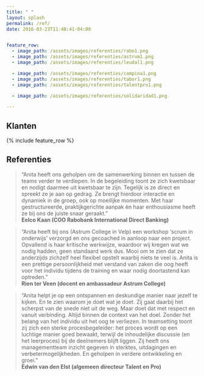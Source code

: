```yaml
---
title: " "
layout: splash
permalink: /ref/
date: 2016-03-23T11:48:41-04:00


feature_row:
  - image_path: /assets/images/referenties/rabo1.png
  - image_path: /assets/images/referenties/astrum1.png
  - image_path: /assets/images/referenties/leudal1.png

  - image_path: /assets/images/referenties/campina1.png
  - image_path: /assets/images/referenties/tabor1.png
  - image_path: /assets/images/referenties/talentpro1.png

  - image_path: /assets/images/referenties/solidaridad1.png

---
```


## Klanten

{% include feature_row %}


## Referenties

>“Anita heeft ons geholpen om de samenwerking binnen en tussen de teams verder te verdiepen. In de begeleiding toont ze zich kwetsbaar en nodigt daarmee uit kwetsbaar te zijn. Tegelijk is ze direct en spreekt ze je aan op gedrag. Ze brengt hierdoor interactie en dynamiek in de groep, ook op moeilijke momenten. Met haar gestructureerde, praktijkgerichte aanpak èn haar enthousiasme heeft ze bij ons de juiste snaar geraakt.”  
**Eelco Kaan (COO Rabobank International Direct Banking)**


>“Anita heeft bij ons (Astrum College in Velp) een workshop ‘scrum in onderwijs’ verzorgd en ons gecoached in aanloop naar een project. Opvallend is haar kritische werkwijze, waardoor wij kregen wat we nodig hadden, geen standaard werk dus. Mooi om te zien dat ze anderzijds zichzelf heel flexibel opstelt waarbij niets te veel is.
Anita is een prettige persoonlijkheid met verstand van zaken die oog heeft voor het individu tijdens de training en waar nodig doortastend kan optreden.”  
**Rien ter Veen (docent en ambassadeur Astrum College)**


>“Anita helpt je op een ontspannen en deskundige manier naar jezelf te kijken. En te zien waarom je doet wat je doet. Zij gaat daarbij het scherpst van de snede niet uit de weg. Maar doet dat met respect en vanuit verbinding. Altijd binnen de context van het doel. Zonder het belang van het individu uit het oog te verliezen.
In teamsetting toont zij zich een sterke procesbegeleider: het proces wordt op een luchtige manier goed bewaakt, terwijl de inhoudelijke discussie (en het leerproces) bij de deelnemers blijft liggen. Zij heeft ons managementteam inzicht gegeven in sterktes, uitdagingen en verbetermogelijkheden. En geholpen in verdere ontwikkeling en groei.”  
**Edwin van den Elst (algemeen directeur Talent en Pro)**